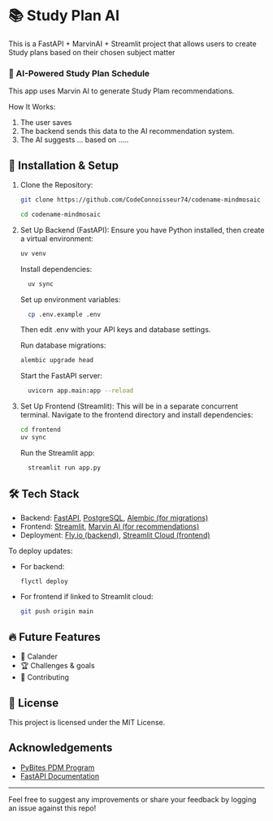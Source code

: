 # 📚 Study Plan AI

This is a FastAPI + MarvinAI + Streamlit project that allows users to create Study plans based on their chosen subject matter

### 🤖 AI-Powered Study Plan Schedule

This app uses Marvin AI to generate Study Plam recommendations.

How It Works:
1. The user saves
2. The backend sends this data to the AI recommendation system.
3. The AI suggests ... based on .....

## 🎯 Installation & Setup

1. Clone the Repository:
   ```bash
   git clone https://github.com/CodeConnoisseur74/codename-mindmosaic

   cd codename-mindmosaic
   ```
2. Set Up Backend (FastAPI):
  Ensure you have Python installed, then create a virtual environment:
    ```bash
    uv venv
    ```
    Install dependencies:
    ```bash
      uv sync
    ```
    Set up environment variables:
    ```bash
      cp .env.example .env
    ```
    Then edit .env with your API keys and database settings.

    Run database migrations:
    ```bash
    alembic upgrade head
    ```
    Start the FastAPI server:
    ```bash
      uvicorn app.main:app --reload
    ```
3. Set Up Frontend (Streamlit):
    This will be in a separate concurrent terminal.
    Navigate to the frontend directory and install dependencies:
    ```bash
    cd frontend
    uv sync
    ```
    Run the Streamlit app:
    ```bash
      streamlit run app.py
    ```


## 🛠️ Tech Stack
- Backend: [FastAPI](https://fastapi.tiangolo.com), [PostgreSQL](https://www.postgresql.org), [Alembic (for migrations)](https://pypi.org/project/alembic/)
- Frontend: [Streamlit](https://streamlit.io), [Marvin AI (for recommendations)](https://www.askmarvin.ai)
- Deployment: [Fly.io (backend)](https://fly.io), [Streamlit Cloud (frontend)](https://streamlit.io/cloud)

To deploy updates:
- For backend:
  ```bash
  flyctl deploy
  ```
- For frontend if linked to Streamlit cloud:
  ```bash
  git push origin main
  ```

## 🔥 Future Features

- 📅 Calander
- 🏆 Challenges & goals
- 📝 Contributing


## 📄 License

This project is licensed under the MIT License.

## Acknowledgements

- [PyBites PDM Program](https://pybit.es/catalogue/the-pdm-program/)
- [FastAPI Documentation](https://fastapi.tiangolo.com)

---
Feel free to suggest any improvements or share your feedback by logging an issue against this repo!
